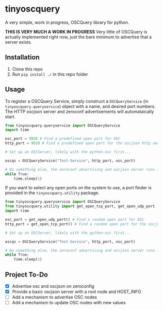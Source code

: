 # tinyoscquery
A very simple, work in progress, OSCQuery library for python.

**THIS IS VERY MUCH A WORK IN PROGRESS** Very little of OSCQuery is actually implemented right now, just the bare minimum to advertise that a server exists.

## Installation
1. Clone this repo
2. Run `pip install ./` in this repo folder

## Usage
To register a OSCQuery Service, simply construct a `OSCQueryService` (in `tinyoscquery.queryservice`) object with a name, and desired port numbers. The HTTP oscjson server and zeroconf advertisements will automataically start.

```Python
from tinyoscquery.queryservice import OSCQueryService
import time

osc_port = 9020 # Find a predefined open port for OSC
http_port = 9020 # Find a predefined open port for the oscjson http server -- can be the same port as osc

# Set up an OSCServer, likely with the python-osc first...

oscqs = OSCQueryService("Test-Service", http_port, osc_port)

# Do something else, the zeroconf advertising and oscjson server runs in the background
while True:
    time.sleep(1)

```

If you want to select any open ports on the system to use, a port finder is provided in the `tinyoscquery.utility` package.

```Python
from tinyoscquery.queryservice import OSCQueryService
from tinyoscquery.utility import get_open_tcp_port, get_open_udp_port
import time

osc_port = get_open_udp_port() # Find a random open port for OSC
http_port = get_open_tcp_port() # Find a random open port for the oscjson http server -- can be the same port as osc

# Set up an OSCServer, likely with the python-osc first...

oscqs = OSCQueryService("Test-Service", http_port, osc_port)

# Do something else, the zeroconf advertising and oscjson server runs in the background
while True:
    time.sleep(1)

```

## Project To-Do
- [x] Advertise osc and oscjson on zeroconfig
- [x] Provide a basic oscjson server with a root node and HOST_INFO
- [ ] Add a mechanism to advertise OSC nodes
- [ ] Add a mechanism to update OSC nodes with new values